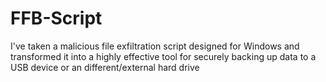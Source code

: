 # FFB-Script
I've taken a malicious file exfiltration script designed for Windows and transformed it into a highly effective tool for securely backing up data to a USB device or an different/external hard drive
